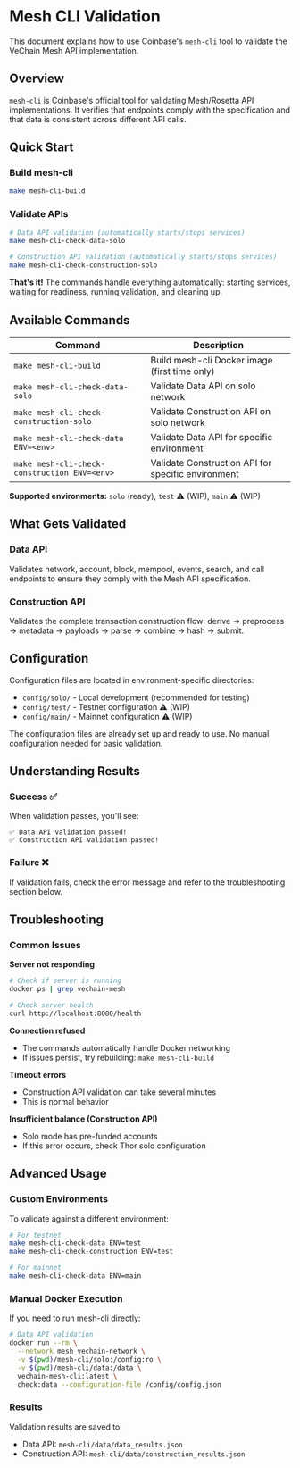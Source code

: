 # Mesh CLI Validation

This document explains how to use Coinbase's `mesh-cli` tool to validate the VeChain Mesh API implementation.

## Overview

`mesh-cli` is Coinbase's official tool for validating Mesh/Rosetta API implementations. It verifies that endpoints comply with the specification and that data is consistent across different API calls.

## Quick Start

### Build mesh-cli

```bash
make mesh-cli-build
```

### Validate APIs

```bash
# Data API validation (automatically starts/stops services)
make mesh-cli-check-data-solo

# Construction API validation (automatically starts/stops services)
make mesh-cli-check-construction-solo
```

**That's it!** The commands handle everything automatically: starting services, waiting for readiness, running validation, and cleaning up.

## Available Commands

| Command | Description |
|---------|-------------|
| `make mesh-cli-build` | Build mesh-cli Docker image (first time only) |
| `make mesh-cli-check-data-solo` | Validate Data API on solo network |
| `make mesh-cli-check-construction-solo` | Validate Construction API on solo network |
| `make mesh-cli-check-data ENV=<env>` | Validate Data API for specific environment |
| `make mesh-cli-check-construction ENV=<env>` | Validate Construction API for specific environment |

**Supported environments:** `solo` (ready), `test` ⚠️ (WIP), `main` ⚠️ (WIP)

## What Gets Validated

### Data API
Validates network, account, block, mempool, events, search, and call endpoints to ensure they comply with the Mesh API specification.

### Construction API  
Validates the complete transaction construction flow: derive → preprocess → metadata → payloads → parse → combine → hash → submit.

## Configuration

Configuration files are located in environment-specific directories:
- `config/solo/` - Local development (recommended for testing)
- `config/test/` - Testnet configuration ⚠️ (WIP)
- `config/main/` - Mainnet configuration ⚠️ (WIP)

The configuration files are already set up and ready to use. No manual configuration needed for basic validation.

## Understanding Results

### Success ✅
When validation passes, you'll see:
```
✅ Data API validation passed!
✅ Construction API validation passed!
```

### Failure ❌
If validation fails, check the error message and refer to the troubleshooting section below.

## Troubleshooting

### Common Issues

**Server not responding**
```bash
# Check if server is running
docker ps | grep vechain-mesh

# Check server health  
curl http://localhost:8080/health
```

**Connection refused**
- The commands automatically handle Docker networking
- If issues persist, try rebuilding: `make mesh-cli-build`

**Timeout errors**
- Construction API validation can take several minutes
- This is normal behavior

**Insufficient balance (Construction API)**
- Solo mode has pre-funded accounts
- If this error occurs, check Thor solo configuration

## Advanced Usage

### Custom Environments

To validate against a different environment:

```bash
# For testnet
make mesh-cli-check-data ENV=test
make mesh-cli-check-construction ENV=test

# For mainnet  
make mesh-cli-check-data ENV=main
```

### Manual Docker Execution

If you need to run mesh-cli directly:

```bash
# Data API validation
docker run --rm \
  --network mesh_vechain-network \
  -v $(pwd)/mesh-cli/solo:/config:ro \
  -v $(pwd)/mesh-cli/data:/data \
  vechain-mesh-cli:latest \
  check:data --configuration-file /config/config.json
```

### Results

Validation results are saved to:
- Data API: `mesh-cli/data/data_results.json`
- Construction API: `mesh-cli/data/construction_results.json`
